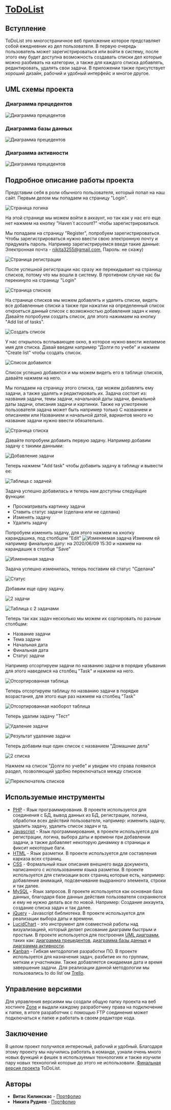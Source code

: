 # [ToDoList](https://kilinskas19.thkit.ee/ToDoList)

## Вступление

ToDoList это многостраничное веб приложение которое представляет собой ежедневник из дел пользователя. В первую очередь пользователь может зарегистрироваться или войти в систему, после этого ему будет доступна возможность создавать списки дел которые можно разбивать на категории, а также для каждого списка добавлять, редактировать, удалять свои задачи. В приложении также присутствует хороший дизайн, рабочий и удобный интерфейс и многое другое.


## UML схемы проекта


### Диаграмма прецедентов

![Диаграмма прецедентов](https://kilinskas19.thkit.ee/ToDoList/images/precendentdiagram.png)

### Диаграмма базы данных

![Диаграмма прецедентов](https://kilinskas19.thkit.ee/ToDoList/images/databasediagram.png)

### Диаграмма активности

![Диаграмма прецедентов](https://kilinskas19.thkit.ee/ToDoList/images/activitydiagram.png)


## Подробное описание работы проекта

Представим себя в роли обычного пользователя, который попал на наш сайт.
Первым делом мы попадаем на страницу "Login".

![Страница логина](https://kilinskas19.thkit.ee/ToDoList/images/loginPage.png)

 На этой странице мы можем войти в аккаунт, но так как у нас его еще нет нажмем на кнопку "Haven`t account?" чтобы зарегистрироваться.

 Мы попадаем на страницу "Register", попробуем зарегистрироваться. Чтобы зарегистрироваться нужно ввести свою электронную почту и придумать пароль. Например зарегистрируемся введя такие данные: Электронная почта - nikita3255@gmail.com, Пароль: не скажу)

![Страница регистрации](https://kilinskas19.thkit.ee/ToDoList/images/regPage.png)


После успешной регистрации нас сразу же перекидывает на страницу списков, потому что мы вошли в систему. В противном случае нас бы перекинуло на страницу "Login"

![Страница списков](https://kilinskas19.thkit.ee/ToDoList/images/listsPage.png)

На странице списков мы можем добавлять и удалять списки, видеть все добавленные списки а также при нажатии на определенный список откроеться данный список с возможностью добавления задач к нему.
Давайте попробуем создать список, для этого нажимаем на кнопку "Add list of tasks".

![Создать список](https://kilinskas19.thkit.ee/ToDoList/images/createList.png)

У нас открылось всплывающее окно, в которое нужно ввести желаемое имя для списка. Давай введем например "Долги по учебе" и нажмем "Create list" чтобы создать список.

![Список добавился](https://kilinskas19.thkit.ee/ToDoList/images/listAdded.png)

Список успешно добавился и мы можем видеть его в таблице списков, давайте нажмем на него.

Мы попадаем на страницу этого списка, где можем добавлять ему задачи, а также удалять и редактировать их. Задача состоит из: названия задачи, темы задачи, начальнаой даты задачи, финальной даты задачи, описания задачи и картинки. Также на усмотрение пользователя задача может быть например только С названием и описанием или Названием и начальной датой, вариантов много но название задачи нужно ввести обязательно.

![Страница списка](https://kilinskas19.thkit.ee/ToDoList/images/listPage.png)

Давайте попробуем добавить первую задачу. Например добавим задачу с такими данными:

![Добавление задачи](https://kilinskas19.thkit.ee/ToDoList/images/addTask.png)

Теперь нажмем "Add task" чтобы добавить задачу в таблицу и вывести ее:

![Таблица с задачей](https://kilinskas19.thkit.ee/ToDoList/images/tableTask1.png)

Задача успешно добавилась и теперь нам доступны следуйщие функции: 
* Просматривать картинку задачи
* Ставить статус задачи (сделана или не сделана)
* Изменять задачу
* Удалить задачу 

Попробуем изменить задачу, для этого нажмем на кнопку карандашика, под столбцом "Edit" 
![Изменяемая задача](https://kilinskas19.thkit.ee/ToDoList/images/editTask.png)
Изменим ей например финальную дату: на 2020/06/09 15:30 и нажмем на карандашик в столбце "Save"

![Измененная задача](https://kilinskas19.thkit.ee/ToDoList/images/editedTask.png)

Задача успешно изменилась, теперь поставим ей статус "Сделана"

![Статус](https://kilinskas19.thkit.ee/ToDoList/images/StatusTask.png)

Добавим еще одну задачу.

![2 задачи](https://kilinskas19.thkit.ee/ToDoList/images/addTask2.png)

![Таблица с 2 задачами](https://kilinskas19.thkit.ee/ToDoList/images/2tasksTable.png)

Теперь так как задач несколько мы можем их сортировать по разным столбцам:
* Название задачи
* Тема задачи
* Начальная дата
* Финальная дата
* Статус задачи

Например отсортируем задачи по названию задачи в порядке убывания для этого наведемся на столбец "Task" и нажмем на него.

![Отсортированная таблица](https://kilinskas19.thkit.ee/ToDoList/images/sortedTable.png)

Теперь отсортируем таблицу по названию задачи в порядке возрастания, для этого еще раз нажмем на столбец "Task" 

![Отсортированная наоборот таблица](https://kilinskas19.thkit.ee/ToDoList/images/sortedTableInvert.png)

Теперь удалим задачу "Тест"

![Удаление задачи](https://kilinskas19.thkit.ee/ToDoList/images/deleteTask.png)

![Результат удаление задачи](https://kilinskas19.thkit.ee/ToDoList/images/deleteTaskResult.png)

Теперь добавим еще один список с названием "Домашние дела"

![2 списка](https://kilinskas19.thkit.ee/ToDoList/images/list2.png)

Нажмем на список "Долги по учебе" и увидим что справа появился раздел, позволяющий удобно переключаться между списков 

![Переключатель списков](https://kilinskas19.thkit.ee/ToDoList/images/otherLists.png)

## Используемые инструменты

* [PHP](https://www.php.net) - Язык программирования. В проекте используется для соединения с БД, вывод данных из БД, регистрации, логина, обработки всех действий пользователя, например: изменить задачу, удалить задачу, удалить список задач и тд.
* [Javascript](https://ru.wikipedia.org/wiki/JavaScript) - Язык программирования, в проекте используется для регистрации, логина, выбора даты и времени при добавлении задачи, а также добавляет некоторую динамику в страницы и фиксит некоторые баги.
* [HTML](https://ru.wikipedia.org/wiki/HTML) - Язык разметки. В проекте используется для составления карказа всех страниц.
* [CSS](https://ru.wikipedia.org/wiki/CSS) -  Формальный язык описания внешнего вида документа, написанного с использованием языка разметки. В проекте используется для стилизации всех страниц которые есть, например: добавление анимаций, подсвечивание выдранного элемента, строки и так далее.
* [MySQL](https://ru.wikipedia.org/wiki/MySQL) - Язык запросов. В проекте используется как основная база данных, благодаря базе данных действия пользователя сохраняются и ему не нужно делать все по новой. Например: Создание аккаунта, создание списка задач и так далее.
* [jQuery](https://ru.wikipedia.org/wiki/JQuery) - Javascript библиотека. В проекте используется для реализации выбора даты и времени.
* [LucidChart](https://www.lucidchart.com) - это инструмент для совместной работы над визуализацией, который делает рисование диаграмм быстрым и простым. В проекте используется для построения [UML диаграмм](https://ru.wikipedia.org/wiki/%D0%94%D0%B8%D0%B0%D0%B3%D1%80%D0%B0%D0%BC%D0%BC%D0%B0_(UML)), таких как: [диаграмма прецедентов](https://ru.wikipedia.org/wiki/%D0%94%D0%B8%D0%B0%D0%B3%D1%80%D0%B0%D0%BC%D0%BC%D0%B0_%D0%BF%D1%80%D0%B5%D1%86%D0%B5%D0%B4%D0%B5%D0%BD%D1%82%D0%BE%D0%B2), [диаграмма базы данных](https://ru.wikipedia.org/wiki/%D0%A1%D1%85%D0%B5%D0%BC%D0%B0_%D0%B1%D0%B0%D0%B7%D1%8B_%D0%B4%D0%B0%D0%BD%D0%BD%D1%8B%D1%85) и [диаграмма активности](https://flexberry.github.io/ru/fd_activity-diagram.html).
* [Kanban](https://ru.wikipedia.org/wiki/%D0%9A%D0%B0%D0%BD%D0%B1%D0%B0%D0%BD_(%D1%80%D0%B0%D0%B7%D1%80%D0%B0%D0%B1%D0%BE%D1%82%D0%BA%D0%B0)) - Гибкая методология разработки ПО. В проекте используется для назначения задач, разбитие их по группам, меткам и участникам. Также добавляется ожидаемая дата и время завершение задачи.
Для реализации данной методологии мы пользовались to do list`ом  [Trello](https://trello.com/b/GuDLSjlX/to-do-list).


## Управление версиями

Для управления версиями мы создали общую папку проекта на веб хостинге [Zone](https://www.zone.ee/) и выдали каждому разработчику права на подключение к папке, в итоге разработчик с помощью FTP соединения может подключаться к папке и работать в своем редакторе кода.

## Заключение 
В целом проект получился интересный, рабочий и удобный.
Благодаря этому проекту мы научились работать в команде, узнали очень много новых функций и фишек в используемых технологиях и также изучили пару новых технологий которые до этого не использовали. [Финальная версия проекта](https://kilinskas19.thkit.ee/ToDoList) ToDoList.

## Авторы

* **Витас Килинскас**  - [Портфолио](https://kilinskas19.thkit.ee/)
* **Никита Руднев**  - [Портфолио](https://rudnev19.thkit.ee/)
